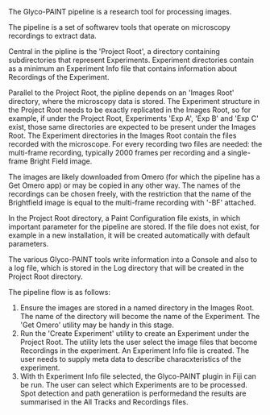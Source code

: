 The Glyco-PAINT pipeline is a research tool for processing images.

The pipeline is a set of softwarev tools that operate on microscopy recordings to extract data.



Central in the pipline is the 'Project Root', a directory containing subdirectories that represent Experiments.  Experiment directories contain as a minimum an Experiment Info file that contains information about Recordings of the Experiment.

Parallel to the Project Root, the pipline depends on an 'Images Root' directory, where the microscopy data is stored. The Experiment structure in the Project Root needs to be exactly replicated in the Images Root, so for example, if under the Project Root, Experiments 'Exp A', 'Exp B' and 'Exp C' exist,  those same directories are expected to be present under the Images Root. The Experiment directories in the Images Root contain the files recorded with the microscope. For every recording two files are needed: the multi-frame recording, typically 2000 frames per recording and a single-frame Bright Field image. 

The images are likely downloaded from Omero (for which the pipeline has a Get Omero app) or may be copied in any other way. The names of the recordings can be chosen freely, with the restriction that the name of the Brightfield image is equal to the multi-frame recording with '-BF' attached.

In the Project Root directory, a Paint Configuration file exists, in which important parameter for the pipeline are stored. If the file does not exist, for example in a new installation, it will be created automatically with default parameters.

The various Glyco-PAINT tools write information into a Console and also to a log file, which is stored in the Log directory that will be created  in the Project Root directory.

The pipeline flow is as follows:

1. Ensure the images are stored in a named directory in the Images Root. The name of the directory will become the name of the Experiment. The 'Get Omero' utility may be handy in this stage.  
2. Run the 'Create Experiment' utility to create an Experiment under the Project Root. The utility lets the user select the image files that become Recordings in the experiment. An Experiment Info file is created. The user needs to supply meta data to describe characxteristics of the experiment.
3. With th Experiment Info file selected, the Glyco-PAINT plugin in Fiji can be run. The user can select which Experiments are to be processed. Spot detection and path generatiion is performedand the results are summarised in the All Tracks and Recordings files.